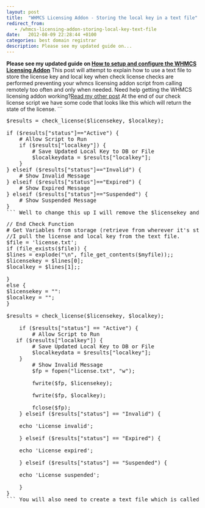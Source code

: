 ```yaml
---
layout: post
title:  "WHMCS Licensing Addon - Storing the local key in a text file"
redirect_from:
   - /whmcs-licensing-addon-storing-local-key-text-file
date:   2012-08-09 22:28:44 +0100
categories: best domain registrar
description: Please see my updated guide on...
---
```


**Please see my updated guide on [How to setup and configure the WHMCS Licensing Addon](http://markustenghamn.com/how-to-configure-and-setup-whmcs-licensing-addon-review-how-to "How to configure and setup WHMCS Licensing Addon [Review] [How to]")** This post will attempt to explain how to use a text file to store the license key and local key when check license checks are performed preventing your whmcs licensing addon script from calling remotely too often and only when needed. Need help getting the WHMCS licensing addon working?[Read my other post](http://markustenghamn.com/configure-setup-whmcs-licensing-addon "How to configure and setup WHMCS licensing addon") At the end of our check license script we have some code that looks like this which will return the state of the license. ```
<pre lang="php">$results = check_license($licensekey, $localkey);

if ($results["status"]=="Active") {
    # Allow Script to Run
    if ($results["localkey"]) {
        # Save Updated Local Key to DB or File
        $localkeydata = $results["localkey"];
    }
} elseif ($results["status"]=="Invalid") {
    # Show Invalid Message
} elseif ($results["status"]=="Expired") {
    # Show Expired Message
} elseif ($results["status"]=="Suspended") {
    # Show Suspended Message
}
``` Well to change this up I will remove the $licensekey and $localkey declarations above that code and replace the code shown above with the following code. ```
<pre lang="php">// End Check Function
# Get Variables from storage (retrieve from wherever it's stored - DB, file, etc...)
//I pull the license and local key from the text file.
$file = 'license.txt';
if (file_exists($file)) {
$lines = explode("\n", file_get_contents($myfile));;
$licensekey = $lines[0];
$localkey = $lines[1];;

}
else {
$licensekey = "":
$localkey = "";
}

$results = check_license($licensekey, $localkey);

    if ($results["status"] == "Active") {
        # Allow Script to Run
   if ($results["localkey"]) {
        # Save Updated Local Key to DB or File
        $localkeydata = $results["localkey"];
    }
        # Show Invalid Message
        $fp = fopen("license.txt", "w");

        fwrite($fp, $licensekey);

        fwrite($fp, $localkey);

        fclose($fp);
    } elseif ($results["status"] == "Invalid") {

	echo 'License invalid';

    } elseif ($results["status"] == "Expired") {

	echo 'License expired';

    } elseif ($results["status"] == "Suspended") {

	echo 'License suspended';

    }
}
``` You will also need to create a text file which is called license.txt and add the license key to the first line. The code which I have written will open the text file and read the first line (license key) and if there is a second line it will read that as the local key. Leave the second line blank when you add the text file, the script adds this line automatically upon license validation. Every time the license is validated the license key (stays the same) and the local key is updated and rewritten to the text file. As long as the local key is valid there will be no need for your script to do the remote check. Hope that helps, please feel free to ask any questions by sending me an email or commenting.